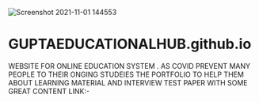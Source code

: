 ![Screenshot 2021-11-01 144553](https://user-images.githubusercontent.com/73100677/139649843-0614f6fc-1028-49af-866c-3dc70d7948bf.png)
# GUPTAEDUCATIONALHUB.github.io
WEBSITE FOR ONLINE EDUCATION SYSTEM . AS COVID PREVENT MANY PEOPLE TO THEIR ONGING STUDEIES THE PORTFOLIO TO HELP THEM ABOUT LEARNING MATERIAL AND INTERVIEW TEST PAPER WITH SOME GREAT CONTENT
LINK:-
